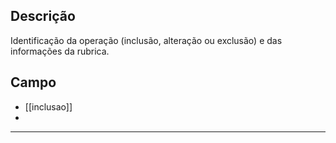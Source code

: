 ## Descrição
Identificação da operação (inclusão, alteração ou exclusão) e das informações da rubrica.
## Campo
- [[inclusao]]
- 


---
